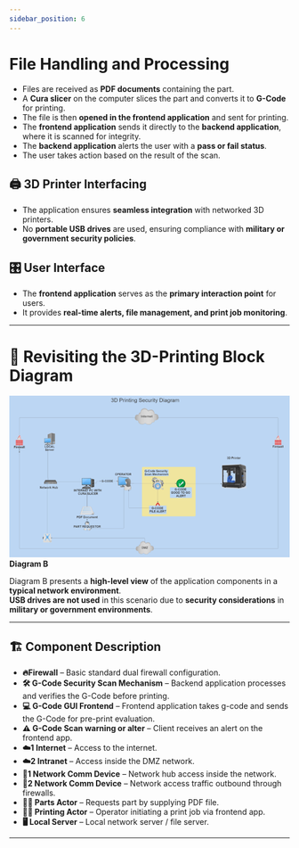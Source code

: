 ```yaml
---
sidebar_position: 6
---
```


# File Handling and Processing

- Files are received as **PDF documents** containing the part.
- A **Cura slicer** on the computer slices the part and converts it to **G-Code** for printing.
- The file is then **opened in the frontend application** and sent for printing.
- The **frontend application** sends it directly to the **backend application**, where it is scanned for integrity.
- The **backend application** alerts the user with a **pass or fail status**.
- The user takes action based on the result of the scan.

## 🖨️ 3D Printer Interfacing
- The application ensures **seamless integration** with networked 3D printers.
- No **portable USB drives** are used, ensuring compliance with **military or government security policies**.

## 🎛️ User Interface
- The **frontend application** serves as the **primary interaction point** for users.
- It provides **real-time alerts, file management, and print job monitoring**.

---

# 🔄 Revisiting the 3D-Printing Block Diagram

![img_3.png](img_3.png)  
**Diagram B**

Diagram B presents a **high-level view** of the application components in a **typical network environment**.  
**USB drives are not used** in this scenario due to **security considerations** in **military or government environments**.

---

## 🏗️ Component Description

- **🔥Firewall** – Basic standard dual firewall configuration.
- **🛠️ G-Code Security Scan Mechanism** – Backend application processes and verifies the G-Code before printing.
- **💻 G-Code GUI Frontend** – Frontend application takes g-code and sends the G-Code for pre-print evaluation.
- **⚠️ G-Code Scan warning or alter** – Client receives an alert on the frontend app.
- **☁️1 Internet** – Access to the internet.
- **☁️2 Intranet** – Access inside the DMZ network.
- **🔄1 Network Comm Device** – Network hub access inside the network.
- **🔄2 Network Comm Device** – Network access traffic outbound through firewalls.
- **🧑‍🔬 Parts Actor** – Requests part by supplying PDF file. 
- **🧑‍✈️ Printing Actor** – Operator initiating a print job via frontend app.
- **🖥️ Local Server** – Local network server / file server.

---